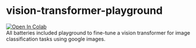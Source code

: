 # vision-transformer-playground
[![Open In Colab](https://colab.research.google.com/assets/colab-badge.svg)](https://colab.research.google.com/drive/1IX2alctCxHZCwQvQMS4Uu2CNYdniv-k7?usp=sharing) \
All batteries included playground to fine-tune a vision transformer for image classification tasks using google images.
